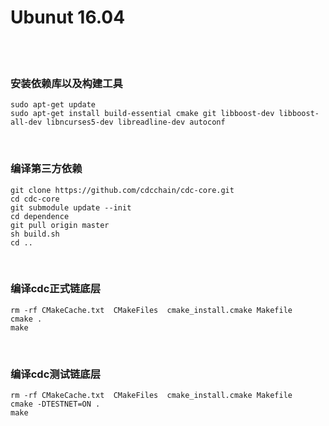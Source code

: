 
# Ubunut 16.04

<br />
<br />

### 安装依赖库以及构建工具

    sudo apt-get update
    sudo apt-get install build-essential cmake git libboost-dev libboost-all-dev libncurses5-dev libreadline-dev autoconf
  
<br />  
  
### 编译第三方依赖

    git clone https://github.com/cdcchain/cdc-core.git
    cd cdc-core
    git submodule update --init
    cd dependence
    git pull origin master
    sh build.sh
    cd ..

<br />

### 编译cdc正式链底层
    
    rm -rf CMakeCache.txt  CMakeFiles  cmake_install.cmake Makefile
    cmake .
    make

<br />

### 编译cdc测试链底层

    rm -rf CMakeCache.txt  CMakeFiles  cmake_install.cmake Makefile
    cmake -DTESTNET=ON .
    make
    
